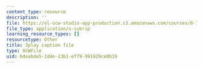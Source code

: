 ```yaml
---
content_type: resource
description: ''
file: https://ol-ocw-studio-app-production.s3.amazonaws.com/courses/8-701-introduction-to-nuclear-and-particle-physics-fall-2020/6deabde51d4e13b1ef79991929ce0b19_8-HU6SwL9jo.srt
file_type: application/x-subrip
learning_resource_types: []
resourcetype: Other
title: 3play caption file
type: OCWFile
uid: 6deabde5-1d4e-13b1-ef79-991929ce0b19
---
```

